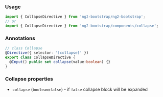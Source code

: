 ### Usage
```typescript
import { CollapseDirective } from 'ng2-bootstrap/ng2-bootstrap';
// or
import { CollapseDirective } from 'ng2-bootstrap/components/collapse';
```

### Annotations
```typescript
// class Collapse
@Directive({ selector: '[collapse]' })
export class CollapseDirective {
  @Input() public set collapse(value:boolean) {}
}
```

### Collapse properties
- `collapse` (`boolean=false`) - if `false` collapse block will be expanded
